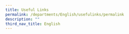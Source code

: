 ```yaml
---
title: Useful Links
permalink: /departments/English/usefulinks/permalink
description: ""
third_nav_title: English
---
```

